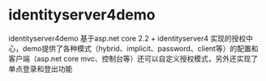# identityserver4demo
identityserver4demo
基于asp.net core 2.2 + identityserver4 实现的授权中心，demo提供了各种模式（hybrid、implicit、password、client等）的配置和客户端（asp.net core mvc、控制台等）还可以自定义授权模式，另外还实现了单点登录和登出功能

